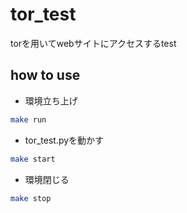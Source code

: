 # tor_test

torを用いてwebサイトにアクセスするtest

## how to use

* 環境立ち上げ

```sh
make run
```

* tor_test.pyを動かす

```sh
make start
```

* 環境閉じる

```sh
make stop
```
